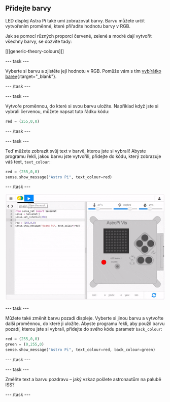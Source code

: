 ## Přidejte barvy

LED displej Astra Pi také umí zobrazovat barvy. Barvu můžete určit vytvořením proměnné, které přiřadíte hodnotu barvy v RGB.

Jak se pomocí různých proporcí červené, zelené a modré dají vytvořit všechny barvy, se dozvíte tady:

[[[generic-theory-colours]]]

--- task ---

Vyberte si barvu a zjistěte její hodnotu v RGB. Pomůže vám s tím [vybírátko barev](https://www.w3schools.com/colors/colors_rgb.asp){:target="_blank"}.

--- /task ---

--- task ---

Vytvoře proměnnou, do které si svou barvu uložíte. Například když jste si vybrali červenou, můžete napsat tuto řádku kódu:

```python
red = (255,0,0)
```

--- /task ---

--- task ---

Teď můžete zobrazit svůj text v barvě, kterou jste si vybrali! Abyste programu řekli, jakou barvu jste vytvořili, přidejte do kódu, který zobrazuje váš text, `text_colour`:

```python
red = (255,0,0)
sense.show_message("Astro Pi", text_colour=red)
```

--- /task ---

![barva zobrazené zprávy](images/show-message-color.gif)

--- task ---

Můžete také změnit barvu pozadí displeje. Vyberte si jinou barvu a vytvořte další proměnnou, do které ji uložíte. Abyste programu řekli, aby použil barvu pozadí, kterou jste si vybrali, přidejte do svého kódu parametr `back_colour`:

```python
red = (255,0,0)
green = (0,255,0)
sense.show_message("Astro Pi", text_colour=red, back_colour=green)
```

--- /task ---

--- task ---

Změňte text a barvu pozdravu – jaký vzkaz pošlete astronautům na palubě ISS?

--- /task ---